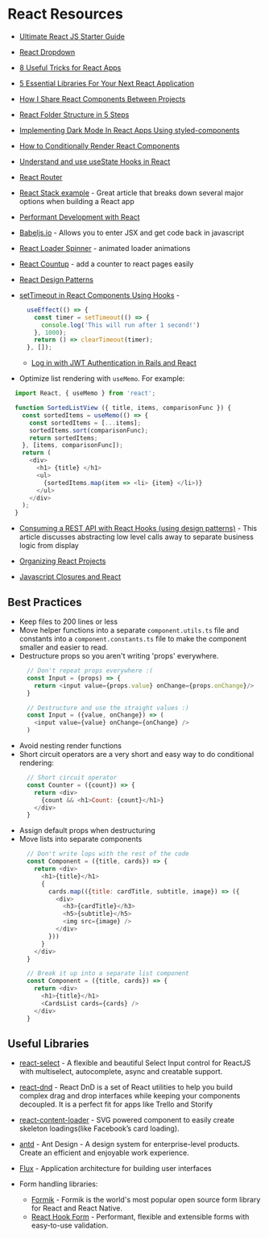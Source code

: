 # React Resources

* [Ultimate React JS Starter Guide](https://medium.com/javascript-in-plain-english/how-i-learned-react-js-as-a-noob-ultimate-react-js-starter-guide-36a05ab9495e)

* [React Dropdown](https://www.carlrippon.com/react-drop-down-data-binding/)

* [8 Useful Tricks for React Apps](https://medium.com/better-programming/8-useful-tricks-for-react-apps-you-should-know-a15c2678c846)

* [5 Essential Libraries For Your Next React Application](https://medium.com/frontend-digest/5-essential-libraries-for-your-next-react-application-84d8d73e9806)

* [How I Share React Components Between Projects](https://medium.com/javascript-in-plain-english/how-i-share-react-components-between-projects-3896d853cbee)

* [React Folder Structure in 5 Steps](https://www.robinwieruch.de/react-folder-structure)

* [Implementing Dark Mode In React Apps Using styled-components](https://www.smashingmagazine.com/2020/04/dark-mode-react-apps-styled-components/?utm_source=CSS-Weekly&utm_campaign=Issue-409&utm_medium=email)

* [How to Conditionally Render React Components](https://medium.com/better-programming/conditional-rendering-in-react-components-bea51e34f3a1)

* [Understand and use useState Hooks in React](https://dev.to/emmanuel_dal/understand-and-use-usestate-hooks-in-react-jij)

* [React Router](https://reacttraining.com/react-router/web/api/Redirect)

* [React Stack example](https://medium.com/better-programming/my-favourite-react-stack-1beda91ae909) - Great article that breaks down several major options when building a React app

* [Performant Development with React](https://medium.com/dev-red/these-5-tips-will-change-the-way-you-write-react-apps-75e97c90d5c8)

* [Babeljs.io](https://babeljs.io) - Allows you to enter JSX and get code back in javascript

* [React Loader Spinner](https://www.npmjs.com/package/react-loader-spinner) - animated loader animations

* [React Countup](https://www.npmjs.com/package/react-countup) - add a counter to react pages easily

* [React Design Patterns](https://reactpatterns.com)

* [setTimeout in React Components Using Hooks](https://upmostly.com/tutorials/settimeout-in-react-components-using-hooks) - 
  ```js
    useEffect(() => {
      const timer = setTimeout(() => {
        console.log('This will run after 1 second!')
      }, 1000);
      return () => clearTimeout(timer);
    }, []);
  ```
  
  * [Log in with JWT Authentication in Rails and React](https://medium.com/analytics-vidhya/log-in-with-jwt-authentication-in-rails-and-react-a3dddd7f934)

* Optimize list rendering with `useMemo`. For example:
```js
  import React, { useMemo } from 'react';

  function SortedListView ({ title, items, comparisonFunc }) {
    const sortedItems = useMemo(() => {
      const sortedItems = [...items];
      sortedItems.sort(comparisonFunc);
      return sortedItems;
    }, [items, comparisonFunc]);
    return (
      <div>
        <h1> {title} </h1>
        <ul>
          {sortedItems.map(item => <li> {item} </li>)}
        </ul>
      </div>
    );
  }
```

* [Consuming a REST API with React Hooks (using design patterns)](https://medium.com/weekly-webtips/implementing-a-rest-api-with-react-hooks-using-patterns-2ea1476e2a05) - This article discusses abstracting low level calls away to separate business logic from display

* [Organizing React Projects](https://dev.to/chrisachard/tips-for-organizing-react-projects-191)

* [Javascript Closures and React](https://medium.com/swlh/javascript-closures-and-react-4c0e3f705a6c)

## Best Practices

* Keep files to 200 lines or less
* Move helper functions into a separate `component.utils.ts` file and constants into a `component.constants.ts` file to make the component smaller and easier to read.
* Destructure props so you aren't writing 'props' everywhere.
  ```js
    // Don't repeat props everywhere :(
    const Input = (props) => {
      return <input value={props.value} onChange={props.onChange}/>
    }

    // Destructure and use the straight values :)
    const Input = ({value, onChange}) => (
      <input value={value} onChange={onChange} />
    )
  ```
* Avoid nesting render functions
* Short circuit operators are a very short and easy way to do conditional rendering:
  ```js
    // Short circuit operator
    const Counter = ({count}) => {
      return <div>
        {count && <h1>Count: {count}</h1>}
      </div>
    }
  ```
* Assign default props when destructuring
* Move lists into separate components
  ```js
    // Don't write lops with the rest of the code
    const Component = ({title, cards}) => {
      return <div>
        <h1>{title}</h1>
        {
          cards.map(({title: cardTitle, subtitle, image}) => ({
            <div>
              <h3>{cardTitle}</h3>
              <h5>{subtitle}</h5>
              <img src={image} />
            </div>
          }))
        }
      </div>
    }

    // Break it up into a separate list component
    const Component = ({title, cards}) => {
      return <div>
        <h1>{title}</h1>
        <CardsList cards={cards} />
      </div>
    }
  ```

## Useful Libraries

* [react-select](https://react-select.com/home) - A flexible and beautiful Select Input control for ReactJS with multiselect, autocomplete, async and creatable support.

* [react-dnd](https://react-dnd.github.io/react-dnd/about) - React DnD is a set of React utilities to help you build complex drag and drop interfaces while keeping your components decoupled. It is a perfect fit for apps like Trello and Storify

* [react-content-loader](https://github.com/danilowoz/react-content-loader) - SVG powered component to easily create skeleton loadings(like Facebook’s card loading).

* [antd](https://ant.design) - Ant Design - A design system for enterprise-level products. Create an efficient and enjoyable work experience.

* [Flux](https://facebook.github.io/flux/) - Application architecture for building user interfaces

* Form handling libraries:
  * [Formik](https://formik.org) - Formik is the world's most popular open source form library for React and React Native.
  * [React Hook Form](https://react-hook-form.com) - Performant, flexible and extensible forms with easy-to-use validation.